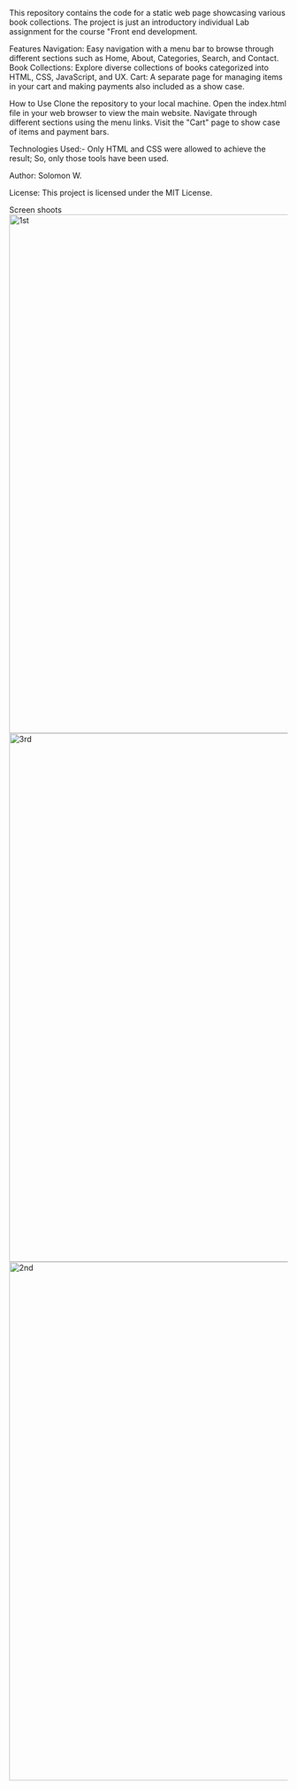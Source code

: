 This repository contains the code for a static web page showcasing various book collections.
The project is just an introductory individual Lab assignment for the course "Front end development.

Features
Navigation: Easy navigation with a menu bar to browse through different sections such as Home, About, Categories, Search, and Contact.
Book Collections: Explore diverse collections of books categorized into HTML, CSS, JavaScript, and UX.
Cart: A separate page for managing items in your cart and making payments also included as a show case.

How to Use
Clone the repository to your local machine.
Open the index.html file in your web browser to view the main website.
Navigate through different sections using the menu links.
Visit the "Cart" page to show case of items and payment bars.

Technologies Used:- Only HTML and CSS were allowed to achieve the result; So, only those tools have been used.

Author: Solomon W.

License: This project is licensed under the MIT License.

Screen shoots
<img width="937" alt="1st" src="https://github.com/Sewman2022/book-store-static-web/assets/114194495/b227125a-ea04-4c10-93cd-c7998ed00c70">
<img width="955" alt="3rd" src="https://github.com/Sewman2022/book-store-static-web/assets/114194495/2d33194c-f130-49ec-9573-f896def71978">
<img width="937" alt="2nd" src="https://github.com/Sewman2022/book-store-static-web/assets/114194495/63630582-9394-487c-b33a-f6511d253945">




